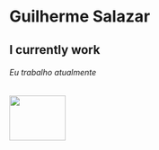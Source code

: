 
# Guilherme Salazar
## I currently work 
###### Eu trabalho atualmente 

<img src="https://prontosolucoes.com/img/pronto.png" height="80" WIDTH='100'>
